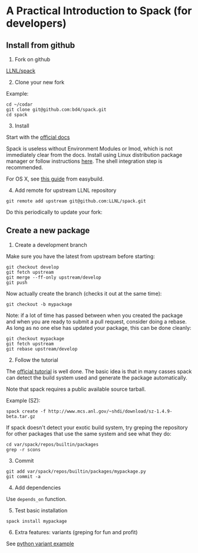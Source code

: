 # A Practical Introduction to Spack (for developers)

## Install from github

1. Fork on github

[LLNL/spack](https://github.com/LLNL/spack)

2. Clone your new fork

Example:
```
cd ~/codar
git clone git@github.com:bd4/spack.git
cd spack
```

3. Install

Start with the [official docs](http://spack.readthedocs.io/en/latest/getting_started.html#installation)

Spack is useless without Environment Modules or lmod, which is not immediately
clear from the docs.
Install using Linux distribution package manager or follow instructions
[here](http://spack.readthedocs.io/en/latest/getting_started.html#installenvironmentmodules). The shell integration step is recommended.

For OS X, see
[this guide](https://github.com/hpcugent/easybuild/blob/master/docs/Installing-environment-modules-without-root-permissions.rst) from easybuild.

4. Add remote for upstream LLNL repository

```
git remote add upstream git@github.com:LLNL/spack.git
```

Do this periodically to update your fork:

## Create a new package

1. Create a development branch

Make sure you have the latest from upstream before starting:
```
git checkout develop
git fetch upstream
git merge --ff-only upstream/develop
git push
```

Now actually create the branch (checks it out at the same time):
```
git checkout -b mypackage
```

Note: if a lot of time has passed between when you created the package and when
you are ready to submit a pull request, consider doing a rebase. As
long as no one else has updated your package, this can be done cleanly:
```
git checkout mypackage
git fetch upstream
git rebase upstream/develop
```

2. Follow the tutorial

The [official tutorial](http://spack.readthedocs.io/en/latest/tutorial_packaging.html) is well done. The basic idea is that in many casses spack can detect
the build system used and generate the package automatically.

Note that spack requires a public available source tarball.

Example (SZ):
```
spack create -f http://www.mcs.anl.gov/~shdi/download/sz-1.4.9-beta.tar.gz
```

If spack doesn't detect your exotic  build system, try greping the repository
for other packages that use the same system and see what they do:
```
cd var/spack/repos/builtin/packages
grep -r scons
```

3. Commit

```
git add var/spack/repos/builtin/packages/mypackage.py
git commit -a
```

4. Add dependencies

Use `depends_on` function.

5. Test basic installation

```
spack install mypackage
```

6. Extra features: variants (greping for fun and profit)

See [python variant example](https://github.com/bd4/spack/commit/f53ff116f392252030e55b214a0856b2bc506410)
